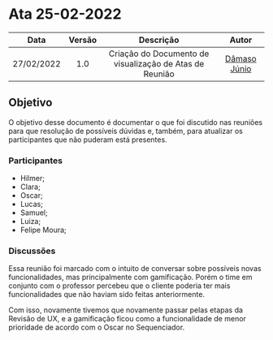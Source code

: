 # Ata 25-02-2022

|    Data    | Versão |                Descrição                |                     Autor                     |
| :--------: | :----: | :-------------------------------------: | :-------------------------------------------: |
| 27/02/2022 |  1.0   | Criação do Documento de visualização de Atas de Reunião| [Dâmaso Júnio](https://github.com/juniopereirab) |

## Objetivo
<p>O objetivo desse documento é documentar o que foi discutido nas reuniões para que resolução de possíveis dúvidas e, também, para atualizar os participantes que não puderam está presentes.</p>

### Participantes
* Hilmer;
* Clara;
* Oscar;
* Lucas;
* Samuel;
* Luiza;
* Felipe Moura;

### Discussões

Essa reunião foi marcado com o intuito de conversar sobre possíveis novas funcionalidades, mas principalmente com gamificação. Porém o time em conjunto com o professor percebeu que o cliente poderia ter mais funcionalidades que não haviam sido feitas anteriormente.

Com isso, novamente tivemos que novamente passar pelas etapas da Revisão de UX, e a gamificação ficou como a funcionalidade de menor prioridade de acordo com o Oscar no Sequenciador.